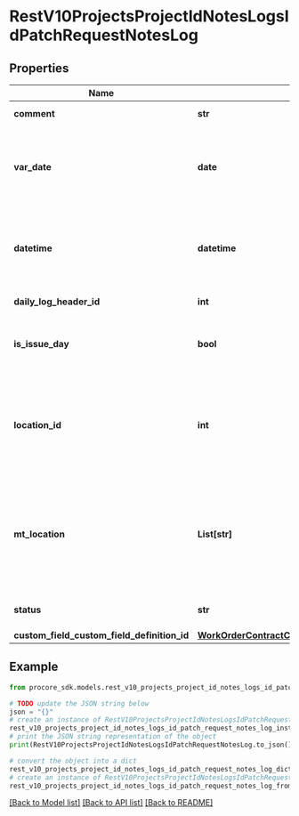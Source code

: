 # RestV10ProjectsProjectIdNotesLogsIdPatchRequestNotesLog


## Properties

Name | Type | Description | Notes
------------ | ------------- | ------------- | -------------
**comment** | **str** | Additional comments | [optional] 
**var_date** | **date** | Date of record. Format: YYYY-MM-DD Example: 2016-04-19 | [optional] 
**datetime** | **datetime** | Datetime of record. Mutually exclusive with the date property. | [optional] 
**daily_log_header_id** | **int** | Daily Log Header ID | [optional] 
**is_issue_day** | **bool** | The note being added is an issue affecting the project | [optional] 
**location_id** | **int** | The ID of the Location of the Notes Log. &#x60;location_id&#x60; takes precedence over &#x60;mt_location&#x60; | [optional] 
**mt_location** | **List[str]** | Use this for creating a new multi-tier or single-tier Location. This will be ignored if &#x60;location_id&#x60; is provided. | [optional] 
**status** | **str** | Approval for pending logs | [optional] 
**custom_field_custom_field_definition_id** | [**WorkOrderContractCustomFieldCustomFieldDefinitionId**](WorkOrderContractCustomFieldCustomFieldDefinitionId.md) |  | [optional] 

## Example

```python
from procore_sdk.models.rest_v10_projects_project_id_notes_logs_id_patch_request_notes_log import RestV10ProjectsProjectIdNotesLogsIdPatchRequestNotesLog

# TODO update the JSON string below
json = "{}"
# create an instance of RestV10ProjectsProjectIdNotesLogsIdPatchRequestNotesLog from a JSON string
rest_v10_projects_project_id_notes_logs_id_patch_request_notes_log_instance = RestV10ProjectsProjectIdNotesLogsIdPatchRequestNotesLog.from_json(json)
# print the JSON string representation of the object
print(RestV10ProjectsProjectIdNotesLogsIdPatchRequestNotesLog.to_json())

# convert the object into a dict
rest_v10_projects_project_id_notes_logs_id_patch_request_notes_log_dict = rest_v10_projects_project_id_notes_logs_id_patch_request_notes_log_instance.to_dict()
# create an instance of RestV10ProjectsProjectIdNotesLogsIdPatchRequestNotesLog from a dict
rest_v10_projects_project_id_notes_logs_id_patch_request_notes_log_from_dict = RestV10ProjectsProjectIdNotesLogsIdPatchRequestNotesLog.from_dict(rest_v10_projects_project_id_notes_logs_id_patch_request_notes_log_dict)
```
[[Back to Model list]](../README.md#documentation-for-models) [[Back to API list]](../README.md#documentation-for-api-endpoints) [[Back to README]](../README.md)


